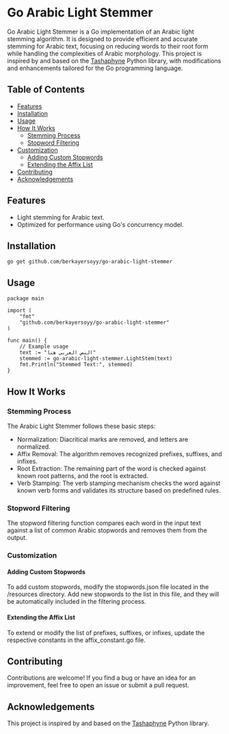 # Go Arabic Light Stemmer

Go Arabic Light Stemmer is a Go implementation of an Arabic light stemming algorithm. It is designed to provide efficient and accurate stemming for Arabic text, focusing on reducing words to their root form while handling the complexities of Arabic morphology. This project is inspired by and based on the [Tashaphyne](https://github.com/linuxscout/tashaphyne) Python library, with modifications and enhancements tailored for the Go programming language.

## Table of Contents
- [Features](#features)
- [Installation](#installation)
- [Usage](#usage)
- [How It Works](#how-it-works)
    - [Stemming Process](#stemming-process)
    - [Stopword Filtering](#stopword-filtering)
- [Customization](#customization)
    - [Adding Custom Stopwords](#adding-custom-stopwords)
    - [Extending the Affix List](#extending-the-affix-list)
- [Contributing](#contributing)
- [Acknowledgements](#acknowledgements)

## Features

- Light stemming for Arabic text.
- Optimized for performance using Go's concurrency model.

## Installation

```
go get github.com/berkayersoyy/go-arabic-light-stemmer
```

## Usage

```
package main

import (
    "fmt"
    "github.com/berkayersoyy/go-arabic-light-stemmer"
)

func main() {
    // Example usage
    text := "النص العربي هنا"
    stemmed := go-arabic-light-stemmer.LightStem(text)
    fmt.Println("Stemmed Text:", stemmed)
}
```

## How It Works
### Stemming Process
The Arabic Light Stemmer follows these basic steps:

- Normalization: Diacritical marks are removed, and letters are normalized.
- Affix Removal: The algorithm removes recognized prefixes, suffixes, and infixes.
- Root Extraction: The remaining part of the word is checked against known root patterns, and the root is extracted.
- Verb Stamping: The verb stamping mechanism checks the word against known verb forms and validates its structure based on predefined rules.

### Stopword Filtering
The stopword filtering function compares each word in the input text against a list of common Arabic stopwords and removes them from the output.

### Customization
#### Adding Custom Stopwords
To add custom stopwords, modify the stopwords.json file located in the /resources directory. Add new stopwords to the list in this file, and they will be automatically included in the filtering process.

#### Extending the Affix List
To extend or modify the list of prefixes, suffixes, or infixes, update the respective constants in the affix_constant.go file.

## Contributing
Contributions are welcome! If you find a bug or have an idea for an improvement, feel free to open an issue or submit a pull request.

## Acknowledgements
This project is inspired by and based on the [Tashaphyne](https://github.com/linuxscout/tashaphyne) Python library.
